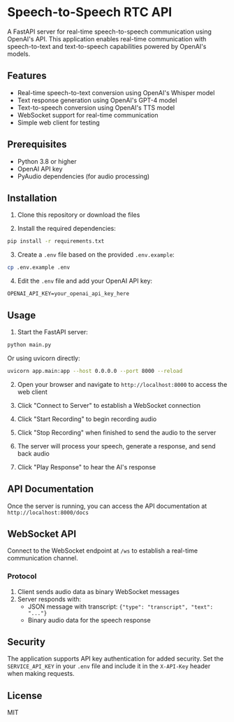 # Speech-to-Speech RTC API

A FastAPI server for real-time speech-to-speech communication using OpenAI's API. This application enables real-time communication with speech-to-text and text-to-speech capabilities powered by OpenAI's models.

## Features

- Real-time speech-to-text conversion using OpenAI's Whisper model
- Text response generation using OpenAI's GPT-4 model
- Text-to-speech conversion using OpenAI's TTS model
- WebSocket support for real-time communication
- Simple web client for testing

## Prerequisites

- Python 3.8 or higher
- OpenAI API key
- PyAudio dependencies (for audio processing)

## Installation

1. Clone this repository or download the files

2. Install the required dependencies:

```bash
pip install -r requirements.txt
```

3. Create a `.env` file based on the provided `.env.example`:

```bash
cp .env.example .env
```

4. Edit the `.env` file and add your OpenAI API key:

```
OPENAI_API_KEY=your_openai_api_key_here
```

## Usage

1. Start the FastAPI server:

```bash
python main.py
```

Or using uvicorn directly:

```bash
uvicorn app.main:app --host 0.0.0.0 --port 8000 --reload
```

2. Open your browser and navigate to `http://localhost:8000` to access the web client

3. Click "Connect to Server" to establish a WebSocket connection

4. Click "Start Recording" to begin recording audio

5. Click "Stop Recording" when finished to send the audio to the server

6. The server will process your speech, generate a response, and send back audio

7. Click "Play Response" to hear the AI's response

## API Documentation

Once the server is running, you can access the API documentation at `http://localhost:8000/docs`

## WebSocket API

Connect to the WebSocket endpoint at `/ws` to establish a real-time communication channel.

### Protocol

1. Client sends audio data as binary WebSocket messages
2. Server responds with:
   - JSON message with transcript: `{"type": "transcript", "text": "..."}`
   - Binary audio data for the speech response

## Security

The application supports API key authentication for added security. Set the `SERVICE_API_KEY` in your `.env` file and include it in the `X-API-Key` header when making requests.

## License

MIT